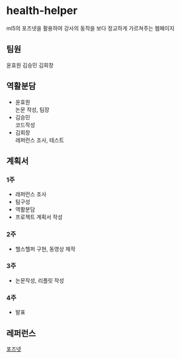 # health-helper   
ml5의 포즈넷을 활용하여 강사의 동작을 보다 정교하게 가르쳐주는 웹페이지   

## 팀원   
윤효원 김승민 김회창
## 역활분담   
* 윤효원   
논문 작성, 팀장   
* 김승민   
코드작성   
* 김회창   
레퍼런스 조사, 테스트   
## 계획서
### 1주   
* 레퍼런스 조사   
* 팀구성   
* 역활분담   
* 프로젝트 계획서 작성   
### 2주   
* 헬스헬퍼 구현, 동영상 제작
### 3주   
* 논문작성, 리플릿 작성
### 4주   
* 발표   
## 레퍼런스   
[포즈넷](https://learn.ml5js.org/#/reference/posenet)  
